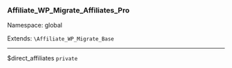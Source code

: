 ### Affiliate_WP_Migrate_Affiliates_Pro

Namespace: global

Extends: `\Affiliate_WP_Migrate_Base`

----


$direct_affiliates
`private` 

